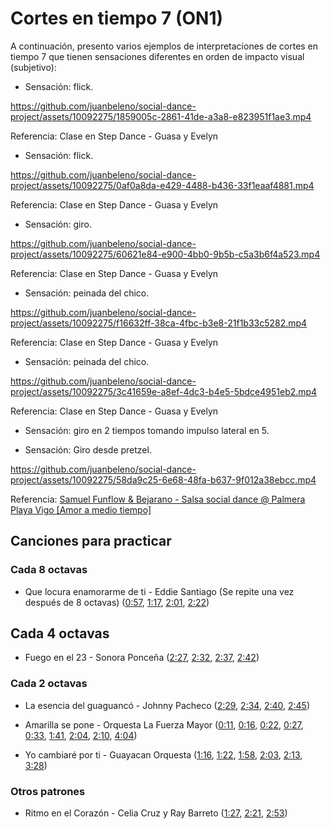 # Cortes en tiempo 7 (ON1)

A continuación, presento varios ejemplos de interpretaciones de cortes en tiempo 7 que tienen sensaciones diferentes en orden de impacto visual (subjetivo):

- Sensación: flick.

https://github.com/juanbeleno/social-dance-project/assets/10092275/1859005c-2861-41de-a3a8-e823951f1ae3.mp4

Referencia: Clase en Step Dance - Guasa y Evelyn

- Sensación: flick.

https://github.com/juanbeleno/social-dance-project/assets/10092275/0af0a8da-e429-4488-b436-33f1eaaf4881.mp4

Referencia: Clase en Step Dance - Guasa y Evelyn


- Sensación: giro.

https://github.com/juanbeleno/social-dance-project/assets/10092275/60621e84-e900-4bb0-9b5b-c5a3b6f4a523.mp4

Referencia: Clase en Step Dance - Guasa y Evelyn


- Sensación: peinada del chico.

https://github.com/juanbeleno/social-dance-project/assets/10092275/f16632ff-38ca-4fbc-b3e8-21f1b33c5282.mp4

Referencia: Clase en Step Dance - Guasa y Evelyn


- Sensación: peinada del chico.

https://github.com/juanbeleno/social-dance-project/assets/10092275/3c41659e-a8ef-4dc3-b4e5-5bdce4951eb2.mp4

Referencia: Clase en Step Dance - Guasa y Evelyn


- Sensación: giro en 2 tiempos tomando impulso lateral en 5.


- Sensación: Giro desde pretzel.
  
https://github.com/juanbeleno/social-dance-project/assets/10092275/58da9c25-6e68-48fa-b637-9f012a38ebcc.mp4

Referencia: [Samuel Funflow & Bejarano - Salsa social dance @ Palmera Playa Vigo [Amor a medio tiempo]](https://youtu.be/rCUl8SBqDv0?t=42)


## Canciones para practicar

### Cada 8 octavas

- Que locura enamorarme de ti - Eddie Santiago (Se repite una vez después de 8 octavas) ([0:57](https://youtu.be/SqK_zXX-9k0?si=aCiUuPjRS4r2aFxJ&t=57), [1:17](https://youtu.be/SqK_zXX-9k0?si=bG1B0PIeKL6cjqkK&t=77), [2:01](https://youtu.be/SqK_zXX-9k0?si=fJcF-pjh0avb1AmW&t=121), [2:22](https://youtu.be/SqK_zXX-9k0?si=7_7nmBsiT_tYVQQG&t=142))

## Cada 4 octavas

- Fuego en el 23 - Sonora Ponceña ([2:27](https://youtu.be/5404tYDaTfk?si=9Wj-rLuVshtM72G4&t=147), [2:32](https://youtu.be/5404tYDaTfk?si=oDI7qje8zZltuoQ9&t=152), [2:37](https://youtu.be/5404tYDaTfk?si=-XHEFs5NaMHkWdd6&t=157), [2:42](https://youtu.be/5404tYDaTfk?si=R6Xop-coQrD-9Doq&t=162))

### Cada 2 octavas

- La esencia del guaguancó - Johnny Pacheco ([2:29](https://youtu.be/G_cQrxL3v88?si=HmlpgTfFJT9pJJ0a&t=149), [2:34](https://youtu.be/G_cQrxL3v88?si=U9YOsi8QUUgfoT3g&t=154), [2:40](https://youtu.be/G_cQrxL3v88?si=RJfoK5E2tOuhFKFs&t=160), [2:45](https://youtu.be/G_cQrxL3v88?si=G5UkLoGZzyTBm9wU&t=165))

- Amarilla se pone - Orquesta La Fuerza Mayor ([0:11](https://youtu.be/tEFbdoS7SGg?si=VIhEPJN5Uz7gQ2U-&t=11), [0:16](https://youtu.be/tEFbdoS7SGg?si=d10BE23rjaoFVKBQ&t=16), [0:22](https://youtu.be/tEFbdoS7SGg?si=kaqGn6YBcynPTywy&t=22), [0:27](https://youtu.be/tEFbdoS7SGg?si=Jo_elqz6O6os4asO&t=27), [0:33](https://youtu.be/tEFbdoS7SGg?si=lpDaUZNG_fSVCyOE&t=33), [1:41](https://youtu.be/tEFbdoS7SGg?si=kjLAQT0oMLqt2GNA&t=101), [2:04](https://youtu.be/tEFbdoS7SGg?si=rZYHHY5HQoxTnjbh&t=124), [2:10](https://youtu.be/tEFbdoS7SGg?si=KnAE8_4BhRmAPy7B&t=130), [4:04](https://youtu.be/tEFbdoS7SGg?si=TkkOnk3ionvQG3Qj&t=244))

- Yo cambiaré por ti - Guayacan Orquesta ([1:16](https://youtu.be/tj7gFhIBlx8?si=Mc4LzztAgn1HHlAp&t=76), [1:22](https://youtu.be/tj7gFhIBlx8?si=foTjxywZNVj-jfeJ&t=82), [1:58](https://youtu.be/tj7gFhIBlx8?si=XDol6c67WBVdlY7M&t=118), [2:03](https://youtu.be/tj7gFhIBlx8?si=Yh_li3PdtJH-MvuS&t=123), [2:13](https://youtu.be/tj7gFhIBlx8?si=CwVO2QrsIA9NWJSX&t=133), [3:28](https://youtu.be/tj7gFhIBlx8?si=_cYG4wQfeG8lbuIc&t=208))

### Otros patrones

- Ritmo en el Corazón - Celia Cruz y Ray Barreto ([1:27](https://youtu.be/Bstf--ymw20?si=CAdH5m6dxOHzG0tH&t=87), [2:21](https://youtu.be/Bstf--ymw20?si=fu08XO53bUFRXhA4&t=141), [2:53](https://youtu.be/Bstf--ymw20?si=YB1Gq6DF4Serqk8S&t=173))
